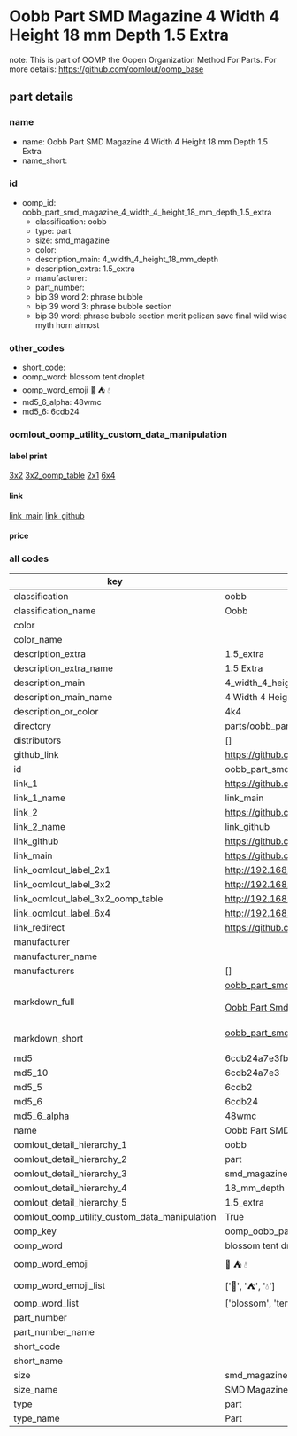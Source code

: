 # Oobb Part SMD Magazine 4 Width 4 Height 18 mm Depth 1.5 Extra  

note: This is part of OOMP the Oopen Organization Method For Parts. For more details: https://github.com/oomlout/oomp_base

##  part details
  







### name
* name: Oobb Part SMD Magazine 4 Width 4 Height 18 mm Depth 1.5 Extra
* name_short: 
### id
* oomp_id: oobb_part_smd_magazine_4_width_4_height_18_mm_depth_1.5_extra
  * classification: oobb
  * type: part
  * size: smd_magazine
  * color: 
  * description_main: 4_width_4_height_18_mm_depth
  * description_extra: 1.5_extra
  * manufacturer: 
  * part_number: 
  * bip 39 word 2: phrase bubble
  * bip 39 word 3: phrase bubble section
  * bip 39 word: phrase bubble section merit pelican save final wild wise myth horn almost

### other_codes
* short_code: 
* oomp_word: blossom tent droplet
* oomp_word_emoji :blossom: :tent: :droplet:
* md5_6_alpha: 48wmc
* md5_6: 6cdb24






### oomlout_oomp_utility_custom_data_manipulation
#### label print
[3x2](http://192.168.1.245:1112/?label=oomp%2048wmc)
[3x2_oomp_table](http://192.168.1.108:1112/?label=oomp%2048wmc)
[2x1](http://192.168.1.242:1112/?label=oomp%2048wmc)
[6x4](http://192.168.1.55:1112/?label=oomp%2048wmc)    

#### link

[link_main](https://github.com/oomlout/oomlout_oomp_version_1_messy/tree/main/parts/oobb_part_smd_magazine_4_width_4_height_18_mm_depth_1.5_extra) [link_github](https://github.com/oomlout/oomlout_oomp_version_1_messy/tree/main/parts/oobb_part_smd_magazine_4_width_4_height_18_mm_depth_1.5_extra)                             

#### price







### all codes 
| key | value |  
| --- | --- |  
| classification | oobb |  
| classification_name | Oobb |  
| color |  |  
| color_name |  |  
| description_extra | 1.5_extra |  
| description_extra_name | 1.5 Extra |  
| description_main | 4_width_4_height_18_mm_depth |  
| description_main_name | 4 Width 4 Height 18 mm Depth |  
| description_or_color | 4k4 |  
| directory | parts/oobb_part_smd_magazine_4_width_4_height_18_mm_depth_1.5_extra |  
| distributors | [] |  
| github_link | https://github.com/oomlout/oomlout_oomp_part_src/tree/main/parts/oobb_part_smd_magazine_4_width_4_height_18_mm_depth_1.5_extra |  
| id | oobb_part_smd_magazine_4_width_4_height_18_mm_depth_1.5_extra |  
| link_1 | https://github.com/oomlout/oomlout_oomp_version_1_messy/tree/main/parts/oobb_part_smd_magazine_4_width_4_height_18_mm_depth_1.5_extra |  
| link_1_name | link_main |  
| link_2 | https://github.com/oomlout/oomlout_oomp_version_1_messy/tree/main/parts/oobb_part_smd_magazine_4_width_4_height_18_mm_depth_1.5_extra |  
| link_2_name | link_github |  
| link_github | https://github.com/oomlout/oomlout_oomp_version_1_messy/tree/main/parts/oobb_part_smd_magazine_4_width_4_height_18_mm_depth_1.5_extra |  
| link_main | https://github.com/oomlout/oomlout_oomp_version_1_messy/tree/main/parts/oobb_part_smd_magazine_4_width_4_height_18_mm_depth_1.5_extra |  
| link_oomlout_label_2x1 | http://192.168.1.242:1112/?label=oomp%2048wmc |  
| link_oomlout_label_3x2 | http://192.168.1.245:1112/?label=oomp%2048wmc |  
| link_oomlout_label_3x2_oomp_table | http://192.168.1.108:1112/?label=oomp%2048wmc |  
| link_oomlout_label_6x4 | http://192.168.1.55:1112/?label=oomp%2048wmc |  
| link_redirect | https://github.com/oomlout/oomlout_oomp_version_1_messy/tree/main/parts/oobb_part_smd_magazine_4_width_4_height_18_mm_depth_1.5_extra |  
| manufacturer |  |  
| manufacturer_name |  |  
| manufacturers | [] |  
| markdown_full | [oobb_part_smd_magazine_4_width_4_height_18_mm_depth_1.5_extra](none)<br>[](none)<br>[Oobb Part Smd Magazine 4 Width 4 Height 18 Mm Depth 1.5 Extra](none)<br><br> |  
| markdown_short | [oobb_part_smd_magazine_4_width_4_height_18_mm_depth_1.5_extra](none)<br><br> |  
| md5 | 6cdb24a7e3fb0ad2ff5128b98547551e |  
| md5_10 | 6cdb24a7e3 |  
| md5_5 | 6cdb2 |  
| md5_6 | 6cdb24 |  
| md5_6_alpha | 48wmc |  
| name | Oobb Part SMD Magazine 4 Width 4 Height 18 mm Depth 1.5 Extra |  
| oomlout_detail_hierarchy_1 | oobb |  
| oomlout_detail_hierarchy_2 | part |  
| oomlout_detail_hierarchy_3 | smd_magazine |  
| oomlout_detail_hierarchy_4 | 18_mm_depth |  
| oomlout_detail_hierarchy_5 | 1.5_extra |  
| oomlout_oomp_utility_custom_data_manipulation | True |  
| oomp_key | oomp_oobb_part_smd_magazine_4_width_4_height_18_mm_depth_1.5_extra |  
| oomp_word | blossom tent droplet |  
| oomp_word_emoji | :blossom: :tent: :droplet: |  
| oomp_word_emoji_list | [':blossom:', ':tent:', ':droplet:'] |  
| oomp_word_list | ['blossom', 'tent', 'droplet'] |  
| part_number |  |  
| part_number_name |  |  
| short_code |  |  
| short_name |  |  
| size | smd_magazine |  
| size_name | SMD Magazine |  
| type | part |  
| type_name | Part |  
